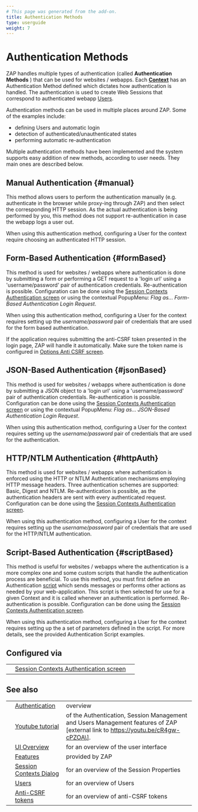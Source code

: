 ```yaml
---
# This page was generated from the add-on.
title: Authentication Methods
type: userguide
weight: 7
---
```


# Authentication Methods

ZAP handles multiple types of authentication (called **Authentication
Methods** ) that can be used for websites / webapps. Each **[Context](/docs/desktop/start/features/contexts/)** has an Authentication Method
defined which dictates how authentication is handled. The
authentication is used to create Web Sessions that correspond to
authenticated webapp [Users](/docs/desktop/start/features/users/).

Authentication methods can be used in multiple places around
ZAP. Some of the examples include:

* defining Users and automatic login
* detection of authenticated/unauthenticated states
* performing automatic re-authentication

Multiple authentication methods have been implemented and the
system supports easy addition of new methods, according to user needs.
They main ones are described below.

## Manual Authentication {#manual}

This method allows users to perform the authentication manually
(e.g. authenticate in the browser while proxy-ing through ZAP) and
then select the corresponding HTTP session. As the actual
authentication is being performed by you, this method does not support
re-authentication in case the webapp logs a user out.

When using this authentication method, configuring a User for the context
require choosing an authenticated HTTP session.

## Form-Based Authentication {#formBased}

This method is used for websites / webapps where authentication is
done by submitting a form or performing a GET request to a 'login url'
using a 'username/password' pair of authentication credentials.
Re-authentication is possible. Configuration can be done using the [Session
Contexts Authentication screen](/docs/desktop/ui/dialogs/session/context-auth/) or using the contextual PopupMenu: *Flag as...
Form-Based Authentication Login Request*.

When using this authentication method, configuring a User for the context requires
setting up the *username/password* pair of credentials that are used for the form based
authentication.

If the application requires submitting the anti-CSRF token presented in the login page, ZAP will
handle it automatically. Make sure the token
name is configured in [Options Anti CSRF screen](/docs/desktop/ui/dialogs/options/anticsrf/).

## JSON-Based Authentication {#jsonBased}

This method is used for websites / webapps where authentication is
done by submitting a JSON object to a 'login url' using a 'username/password'
pair of authentication credentials.
Re-authentication is possible. Configuration can be done using the [Session
Contexts Authentication screen](/docs/desktop/ui/dialogs/session/context-auth/) or using the contextual PopupMenu: *Flag as...
JSON-Based Authentication Login Request*.

When using this authentication method, configuring a User for the context requires
setting up the *username/password* pair of credentials that are used for the
authentication.

## HTTP/NTLM Authentication {#httpAuth}

This method is used for websites / webapps where authentication is
enforced using the HTTP or NTLM Authentication mechanisms employing HTTP message headers.
Three authentication schemes are supported: Basic, Digest and NTLM.
Re-authentication is possible, as the authentication headers are sent with every authenticated
request. Configuration can be done using the [Session
Contexts Authentication screen](/docs/desktop/ui/dialogs/session/context-auth/).

When using this authentication method, configuring a User for the context requires
setting up the *username/password* pair of credentials that are used for the HTTP/NTLM authentication.

## Script-Based Authentication {#scriptBased}

This method is useful for websites / webapps where the authentication is a more complex one and some custom
scripts that handle the authentication process are beneficial. To use this method, you must first define an Authentication
[script](/docs/desktop/start/features/scripts/) which sends messages or performs other actions as needed by your web-application.
This script is then selected for use for a given Context
and it is called whenever an authentication is performed. Re-authentication is possible.
Configuration can be done using the [Session Contexts Authentication screen](/docs/desktop/ui/dialogs/session/context-auth/).

When using this authentication method, configuring a User for the context requires
setting up the a set of parameters defined in the script. For more details, see the provided Authentication Script examples.

## Configured via

|   |                                                                                          |   |
|---|------------------------------------------------------------------------------------------|---|
|   | [Session Contexts Authentication screen](/docs/desktop/ui/dialogs/session/context-auth/) |   |

## See also

|   |                                                                       |                                                                                                                                   |
|---|-----------------------------------------------------------------------|-----------------------------------------------------------------------------------------------------------------------------------|
|   | [Authentication](/docs/desktop/start/features/authentication/)        | overview                                                                                                                          |
|   | [Youtube tutorial](https://youtu.be/cR4gw-cPZOA)                      | of the Authentication, Session Management and Users Management features of ZAP \[external link to https://youtu.be/cR4gw-cPZOA\]. |
|   | [UI Overview](/docs/desktop/ui/)                                      | for an overview of the user interface                                                                                             |
|   | [Features](/docs/desktop/start/features/)                             | provided by ZAP                                                                                                                   |
|   | [Session Contexts Dialog](/docs/desktop/ui/dialogs/session/contexts/) | for an overview of the Session Properties                                                                                         |
|   | [Users](/docs/desktop/start/features/users/)                          | for an overview of Users                                                                                                          |
|   | [Anti-CSRF tokens](/docs/desktop/start/features/anticsrf/)            | for an overview of anti-CSRF tokens                                                                                               |

